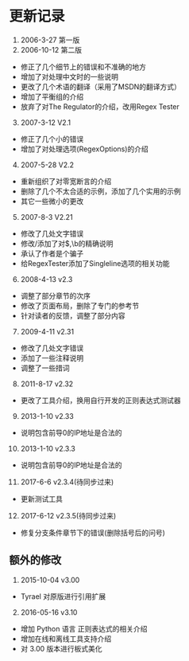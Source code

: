 # 更新记录
1. 2006-3-27 第一版
2. 2006-10-12 第二版
 * 修正了几个细节上的错误和不准确的地方
 * 增加了对处理中文时的一些说明
 * 更改了几个术语的翻译（采用了MSDN的翻译方式）
 * 增加了平衡组的介绍
 * 放弃了对The Regulator的介绍，改用Regex Tester
3. 2007-3-12 V2.1
 * 修正了几个小的错误
 * 增加了对处理选项(RegexOptions)的介绍
4. 2007-5-28 V2.2
 * 重新组织了对零宽断言的介绍
 * 删除了几个不太合适的示例，添加了几个实用的示例
 * 其它一些微小的更改
5. 2007-8-3 V2.21
 * 修改了几处文字错误
 * 修改/添加了对$,\b的精确说明
 * 承认了作者是个骗子
 * 给RegexTester添加了Singleline选项的相关功能
6. 2008-4-13 v2.3
 * 调整了部分章节的次序
 * 修改了页面布局，删除了专门的参考节
 * 针对读者的反馈，调整了部分内容
7. 2009-4-11 v2.31
 * 修改了几处文字错误
 * 添加了一些注释说明
 * 调整了一些措词
8. 2011-8-17 v2.32
 * 更改了工具介绍，换用自行开发的正则表达式测试器
9. 2013-1-10 v2.33
 * 说明包含前导0的IP地址是合法的
10. 2013-1-10 v2.3.3
 * 说明包含前导0的IP地址是合法的
11. 2017-6-6 v2.3.4(待同步过来)
 * 更新测试工具
12. 2017-6-12 v2.3.5(待同步过来)
 * 修复分支条件章节下的错误(删除括号后的问号)

## 额外的修改

1. 2015-10-04 v3.00
 * Tyrael 对原版进行引用扩展
2. 2016-05-16 v3.10
 * 增加 Python 语言 正则表达式的相关介绍
 * 增加在线和离线工具支持介绍
 * 对 3.00 版本进行板式美化

